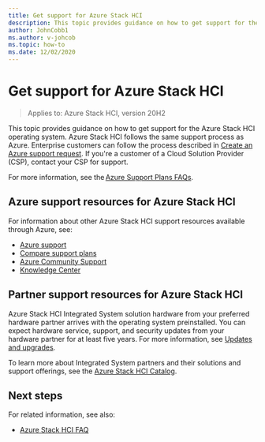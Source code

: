```yaml
---
title: Get support for Azure Stack HCI
description: This topic provides guidance on how to get support for the Azure Stack HCI operating system.
author: JohnCobb1
ms.author: v-johcob
ms.topic: how-to
ms.date: 12/02/2020
---
```


# Get support for Azure Stack HCI

>Applies to: Azure Stack HCI, version 20H2

This topic provides guidance on how to get support for the Azure Stack HCI operating system. Azure Stack HCI follows the same support process as Azure. Enterprise customers can follow the process described in [Create an Azure support request](https://docs.microsoft.com/azure/azure-portal/supportability/how-to-create-azure-support-request). If you're a customer of a Cloud Solution Provider (CSP), contact your CSP for support.

For more information, see the [Azure Support Plans FAQs](https://azure.microsoft.com/support/faq/).

## Azure support resources for Azure Stack HCI
For information about other Azure Stack HCI support resources available through Azure, see:
- [Azure support](https://azure.microsoft.com/support/options/)
- [Compare support plans](https://azure.microsoft.com/support/plans/)
- [Azure Community Support](https://azure.microsoft.com/support/community/)
- [Knowledge Center](https://azure.microsoft.com/resources/knowledge-center/)

## Partner support resources for Azure Stack HCI
Azure Stack HCI Integrated System solution hardware from your preferred hardware partner arrives with the operating system preinstalled. You can expect hardware service, support, and security updates from your hardware partner for at least five years. For more information, see [Updates and upgrades](./concepts/updates.md).

To learn more about Integrated System partners and their solutions and support offerings, see the [Azure Stack HCI Catalog](https://azure.microsoft.com/products/azure-stack/hci/catalog/).

## Next steps
For related information, see also:
- [Azure Stack HCI FAQ](/faq.md)

